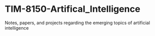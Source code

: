 # TIM-8150-Artifical_Intelligence
Notes, papers, and projects regarding the emerging topics of artificial intelligence
